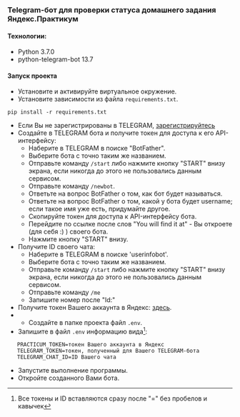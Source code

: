 ### Telegram-бот для проверки статуса домашнего задания Яндекс.Практикум

#### Технологии:
- Python 3.7.0
- python-telegram-bot 13.7

#### Запуск проекта
- Установите и активируйте виртуальное окружение.
- Установите зависимости из файла `requirements.txt`.
```
pip install -r requirements.txt
``` 
- Если Вы не зарегистрированы в TELEGRAM, [зарегистрируйтесь](https://messengers.guru/telegram/kak-zaregistrirovatsya-telegrame)
- Создайте в TELEGRAM бота и получите токен для доступа к его API-интерфейсу:
  - Наберите в TELEGRAM в поиске "BotFather".
  - Выберите бота с точно таким же названием.
  - Отправьте команду `/start` либо нажмите кнопку "START" внизу экрана, если никогда до этого не пользовались данным сервисом.
  - Отправьте команду `/newbot`.
  - Ответьте на вопрос BotFather о том, как бот будет называться.
  - Ответьте на вопрос BotFather о том, какой у бота будет username; если такое имя уже есть, придумайте другое.
  - Скопируйте токен для доступа к API-интерфейсу бота.
  - Перейдите по ссылке после слов "You will find it at" - Вы откроете (для себя :) ) своего бота.
  - Нажмите кнопку "START" внизу. 
- Получите ID своего чата:
  - Наберите в TELEGRAM в поиске 'userinfobot'.
  - Выберите бота с точно таким же названием.
  - Отправьте команду `/start` либо нажмите кнопку "START" внизу экрана, если никогда до этого не пользовались данным сервисом.
  - Отправьте команду `/me`
  - Запишите номер после "Id:"
- Получите токен Вашего аккаунта в Яндекс: [здесь](https://oauth.yandex.ru/authorize?response_type=token&client_id=1d0b9dd4d652455a9eb710d450ff456a).
- - Создайте в папке проекта файл `.env`.
- Запишите в файл `.env` информацию вида[^1]:
```
   PRACTICUM_TOKEN=токен Вашего аккаунта в Яндекс
   TELEGRAM_TOKEN=токен, полученный для Вашего TELEGRAM-бота
   TELEGRAM_CHAT_ID=ID Вашего чата
```
- Запустите выполнение программы.
- Откройте созданного Вами бота.

[^1]: Все токены и ID вставляются сразу после "=" без пробелов и кавычек
